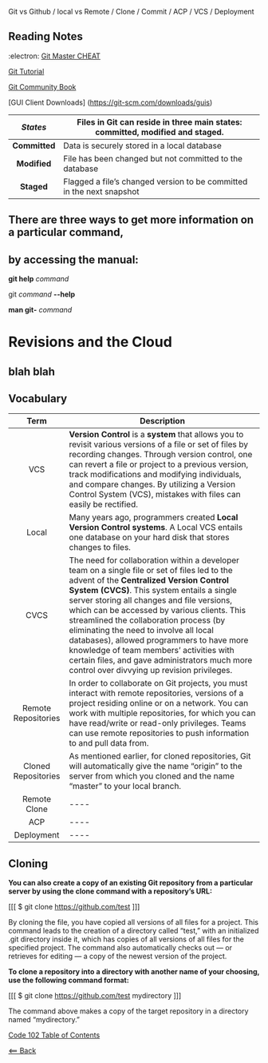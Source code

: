 Git vs Github / local vs Remote / Clone / Commit / ACP / VCS / Deployment

## Reading Notes ##
:electron: [Git Master CHEAT](https://overapi.com/git)

[Git Tutorial](https://blog.udemy.com/git-tutorial-a-comprehensive-guide/#4_1)

[Git Community Book](http://alx.github.io/gitbook/)

[GUI Client Downloads] (https://git-scm.com/downloads/guis)

| ***States***| Files in Git can reside in three main states: committed, modified and staged. | 
|  :----: |  ----  |   
|   **Committed**  |  Data is securely stored in a local database  | 
|   **Modified**  |  File has been changed but not committed to the database  |
|   **Staged**  |  Flagged a file’s changed version to be committed in the next snapshot |

## There are three ways to get more information on a particular command, ##
## by accessing the manual: ##

**git help** *command*

git *command* **--help**

**man git-** *command*

# Revisions and the Cloud

## blah blah



## Vocabulary

| **Term**| **Description** | 
|  :----: |  ----  |   
|   VCS  |  **Version Control** is a **system** that allows you to revisit various versions of a file or set of files by recording changes. Through version control, one can revert a file or project to a previous version, track modifications and modifying individuals, and compare changes. By utilizing a Version Control System (VCS), mistakes with files can easily be rectified.  | 
|   Local  |  Many years ago, programmers created **Local Version Control systems**. A Local VCS entails one database on your hard disk that stores changes to files.  |
|   CVCS  |  The need for collaboration within a developer team on a single file or set of files led to the advent of the **Centralized Version Control System (CVCS)**. This system entails a single server storing all changes and file versions, which can be accessed by various clients. This streamlined the collaboration process (by eliminating the need to involve all local databases), allowed programmers to have more knowledge of team members’ activities with certain files, and gave administrators much more control over divvying up revision privileges.  |
|  Remote Repositories  |  In order to collaborate on Git projects, you must interact with remote repositories, versions of a project residing online or on a network. You can work with multiple repositories, for which you can have read/write or read-only privileges. Teams can use remote repositories to push information to and pull data from.  |
|  Cloned Repositories  |  As mentioned earlier, for cloned repositories, Git will automatically give the name “origin” to the server from which you cloned and the name “master” to your local branch.  |
|   Remote Clone  |  ----  |
|   ACP  |  ----  |
|   Deployment  |  ----  |

## Cloning ##
**You can also create a copy of an existing Git repository from a particular server by using the clone command with a repository’s URL:**

[[[    $ git clone https://github.com/test    ]]]

By cloning the file, you have copied all versions of all files for a project. This command leads to the creation of a directory called “test,” with an initialized .git directory inside it, which has copies of all versions of all files for the specified project. The command also automatically checks out — or retrieves for editing — a copy of the newest version of the project.

**To clone a repository into a directory with another name of your choosing, use the following command format:**

[[[    $ git clone https://github.com/test mydirectory    ]]]

The command above makes a copy of the target repository in a directory named “mydirectory.”

[Code 102 Table of Contents](CodeFellows_102.md)

[<== Back](README.md)
